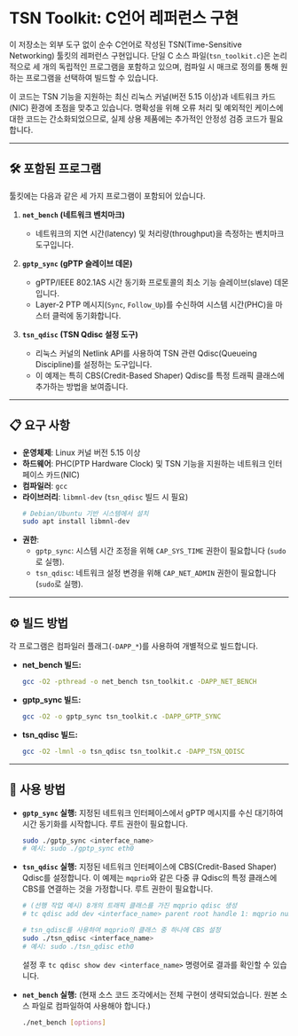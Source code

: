 # TSN Toolkit: C언어 레퍼런스 구현

이 저장소는 외부 도구 없이 순수 C언어로 작성된 TSN(Time-Sensitive Networking) 툴킷의 레퍼런스 구현입니다. 단일 C 소스 파일(`tsn_toolkit.c`)은 논리적으로 세 개의 독립적인 프로그램을 포함하고 있으며, 컴파일 시 매크로 정의를 통해 원하는 프로그램을 선택하여 빌드할 수 있습니다.

이 코드는 TSN 기능을 지원하는 최신 리눅스 커널(버전 5.15 이상)과 네트워크 카드(NIC) 환경에 초점을 맞추고 있습니다. 명확성을 위해 오류 처리 및 예외적인 케이스에 대한 코드는 간소화되었으므로, 실제 상용 제품에는 추가적인 안정성 검증 코드가 필요합니다.

---

## 🛠️ 포함된 프로그램

툴킷에는 다음과 같은 세 가지 프로그램이 포함되어 있습니다.

1.  **`net_bench` (네트워크 벤치마크)**
    * 네트워크의 지연 시간(latency) 및 처리량(throughput)을 측정하는 벤치마크 도구입니다.

2.  **`gptp_sync` (gPTP 슬레이브 데몬)**
    * gPTP/IEEE 802.1AS 시간 동기화 프로토콜의 최소 기능 슬레이브(slave) 데몬입니다.
    * Layer-2 PTP 메시지(`Sync`, `Follow_Up`)를 수신하여 시스템 시간(PHC)을 마스터 클럭에 동기화합니다.

3.  **`tsn_qdisc` (TSN Qdisc 설정 도구)**
    * 리눅스 커널의 Netlink API를 사용하여 TSN 관련 Qdisc(Queueing Discipline)를 설정하는 도구입니다.
    * 이 예제는 특히 CBS(Credit-Based Shaper) Qdisc를 특정 트래픽 클래스에 추가하는 방법을 보여줍니다.

---

## 📋 요구 사항

* **운영체제**: Linux 커널 버전 5.15 이상
* **하드웨어**: PHC(PTP Hardware Clock) 및 TSN 기능을 지원하는 네트워크 인터페이스 카드(NIC)
* **컴파일러**: `gcc`
* **라이브러리**: `libmnl-dev` (`tsn_qdisc` 빌드 시 필요)
    ```bash
    # Debian/Ubuntu 기반 시스템에서 설치
    sudo apt install libmnl-dev
    ```
* **권한**:
    * `gptp_sync`: 시스템 시간 조정을 위해 `CAP_SYS_TIME` 권한이 필요합니다 (`sudo`로 실행).
    * `tsn_qdisc`: 네트워크 설정 변경을 위해 `CAP_NET_ADMIN` 권한이 필요합니다 (`sudo`로 실행).

---

## ⚙️ 빌드 방법

각 프로그램은 컴파일러 플래그(`-DAPP_*`)를 사용하여 개별적으로 빌드합니다.

* **net_bench 빌드:**
    ```bash
    gcc -O2 -pthread -o net_bench tsn_toolkit.c -DAPP_NET_BENCH
    ```

* **gptp_sync 빌드:**
    ```bash
    gcc -O2 -o gptp_sync tsn_toolkit.c -DAPP_GPTP_SYNC
    ```

* **tsn_qdisc 빌드:**
    ```bash
    gcc -O2 -lmnl -o tsn_qdisc tsn_toolkit.c -DAPP_TSN_QDISC
    ```

---

## 🚀 사용 방법

* **`gptp_sync` 실행:**
    지정된 네트워크 인터페이스에서 gPTP 메시지를 수신 대기하여 시간 동기화를 시작합니다. 루트 권한이 필요합니다.
    ```bash
    sudo ./gptp_sync <interface_name>
    # 예시: sudo ./gptp_sync eth0
    ```

* **`tsn_qdisc` 실행:**
    지정된 네트워크 인터페이스에 CBS(Credit-Based Shaper) Qdisc를 설정합니다. 이 예제는 `mqprio`와 같은 다중 큐 Qdisc의 특정 클래스에 CBS를 연결하는 것을 가정합니다. 루트 권한이 필요합니다.
    ```bash
    # (선행 작업 예시) 8개의 트래픽 클래스를 가진 mqprio qdisc 생성
    # tc qdisc add dev <interface_name> parent root handle 1: mqprio num_tc 8 map 0 1 2 3 4 5 6 7

    # tsn_qdisc를 사용하여 mqprio의 클래스 중 하나에 CBS 설정
    sudo ./tsn_qdisc <interface_name>
    # 예시: sudo ./tsn_qdisc eth0
    ```
    설정 후 `tc qdisc show dev <interface_name>` 명령어로 결과를 확인할 수 있습니다.

* **`net_bench` 실행:**
    (현재 소스 코드 조각에서는 전체 구현이 생략되었습니다. 원본 소스 파일로 컴파일하여 사용해야 합니다.)
    ```bash
    ./net_bench [options]
    ```
